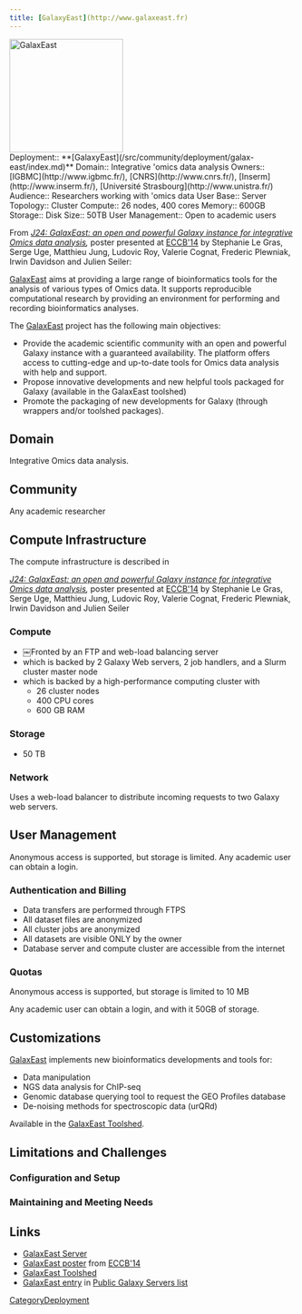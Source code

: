 ```yaml
---
title: [GalaxyEast](http://www.galaxeast.fr)
---
```

<div class='center'>
<a href='http://www.galaxeast.fr'><img src="/src/public-galaxy-servers/GalaxEast.png" alt="GalaxEast" height="200" /></a>
</div>





<div class='deploymentbox'>
 Deployment:: **[GalaxyEast](/src/community/deployment/galax-east/index.md)**
 Domain:: Integrative 'omics data analysis
 Owners:: [IGBMC](http://www.igbmc.fr/), [CNRS](http://www.cnrs.fr/), [Inserm](http://www.inserm.fr/), [Université Strasbourg](http://www.unistra.fr/)
 Audience:: Researchers working with 'omics data 
 User Base:: 
 Server Topology:: Cluster
 Compute:: 26 nodes, 400 cores 
 Memory:: 600GB
 Storage:: 
 Disk Size:: 50TB
 User Management:: Open to academic users
</div>

From *[J24: GalaxEast: an open and powerful Galaxy instance for integrative Omics data analysis](PLACEHOLDER_ATTACHMENT_URL/src/documents/posters/2014ECCB_GalaxEast.pdf),* poster presented at [ECCB'14](/src/events/eccb2014/index.md) by Stephanie Le Gras, Serge Uge, Matthieu Jung, Ludovic Roy, Valerie Cognat, Frederic Plewniak, Irwin Davidson and Julien Seiler:

<div class='indent'>

[GalaxEast](http://www.galaxeast.fr) aims at providing a large range of bioinformatics tools for the analysis of various types of Omics data. It supports reproducible computational research by providing an environment for performing and recording bioinformatics analyses.

The [GalaxEast](http://www.galaxeast.fr) project has the following main objectives:
* Provide the academic scientific community with an open and powerful Galaxy instance with a guaranteed availability. The platform offers access to cutting-edge and up-to-date tools for Omics data analysis with help and support.
* Propose innovative developments and new helpful tools packaged for Galaxy (available in the GalaxEast toolshed)
* Promote the packaging of new developments for Galaxy (through wrappers and/or toolshed packages).

</div>

## Domain

Integrative Omics data analysis.

## Community

Any academic researcher

## Compute Infrastructure

The compute infrastructure is described in 

 *[J24: GalaxEast: an open and powerful Galaxy instance for integrative Omics data analysis](PLACEHOLDER_ATTACHMENT_URL/src/documents/posters/2014ECCB_GalaxEast.pdf),* poster presented at [ECCB'14](/src/events/eccb2014/index.md) by Stephanie Le Gras, Serge Uge, Matthieu Jung, Ludovic Roy, Valerie Cognat, Frederic Plewniak, Irwin Davidson and Julien Seiler


### Compute

* ￼Fronted by an FTP and web-load balancing server
* which is backed by 2 Galaxy Web servers, 2 job handlers, and a Slurm cluster master node
* which is backed by a high-performance computing cluster with
  * 26 cluster nodes
  * 400 CPU cores
  * 600 GB RAM

### Storage

* 50 TB

### Network

Uses a web-load balancer to distribute incoming requests to two Galaxy web servers.

## User Management

Anonymous access is supported, but storage is limited. Any academic user can obtain a login.

### Authentication and Billing

* Data transfers are performed through FTPS
* All dataset files are anonymized
* All cluster jobs are anonymized
* All datasets are visible ONLY by the owner
* Database server and compute cluster are accessible from the internet

### Quotas

Anonymous access is supported, but storage is limited to 10 MB

Any academic user can obtain a login, and with it 50GB of storage.

## Customizations

[GalaxEast](http://www.galaxeast.fr) implements new bioinformatics developments and tools for:
* Data manipulation
* NGS data analysis for ChIP-seq
* Genomic database querying tool to request the GEO Profiles database
* De-noising methods for spectroscopic data (urQRd)

Available in the [GalaxEast Toolshed](http://toolshed.galaxeast.fr/).

## Limitations and Challenges

### Configuration and Setup

### Maintaining and Meeting Needs

## Links

* [GalaxEast Server](http://www.galaxeast.fr)
* [GalaxEast poster](PLACEHOLDER_ATTACHMENT_URL/src/documents/posters/2014ECCB_GalaxEast.pdf) from [ECCB'14](/src/events/eccb2014/index.md)
* [GalaxEast Toolshed](http://toolshed.galaxeast.fr/)
* [GalaxEast entry](/src/public-galaxy-servers/index.md#galaxeast) in [Public Galaxy Servers list](/src/public-galaxy-servers/index.md)

[CategoryDeployment](/src/category-deployment/index.md)
